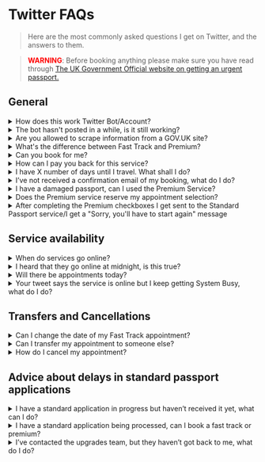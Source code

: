 # Twitter FAQs

<blockquote>Here are the most commonly asked questions I get on Twitter, and the answers to them.
</blockquote>

<blockquote><b><font color = "red">WARNING</font></b>: Before booking anything please make sure you have read through <a href="https://www.gov.uk/get-a-passport-urgently">
The UK Government Official website on getting an urgent passport.</a>
</blockquote>

## General

<details>
<summary>How does this work Twitter Bot/Account?</summary>
<br>
<blockquote>
The bot checks the Premium and Fast Track websites every minute. If the websites 
have a status change (online to offline, or offline to online) the bot will post a tweet. 
You can click the bell symbol (🔔) on the profile if you're using the Twitter mobile
app, this will then send you a push notification when the account tweets.
<br><br>
<p align="center">
  <img src="https://raw.githubusercontent.com/mshodge/youshallnotpassport/gh_pages/img/youshallnotpass.png" alt="Process diagram"/>
</p>
<br><br>
</blockquote>
</details>

<details>
<summary>The bot hasn't posted in a while, is it still working?</summary>
<br>
<blockquote>
Unless I've changed the code on the main, working code (which I don't unless there is
a big update, then it should be working all the time. To verify, check the account
bio, is the updated time up-to-date? If so, then the code is still working. If not, DM
me.
<br><br>
</blockquote>
</details>

<details>
<summary>Are you allowed to scrape information from a GOV.UK site?</summary>
<br>
<blockquote>
Yes, as long as you abide by their <a href="https://www.gov.uk/help/reuse-govuk-content">terms and conditions for web scraping</a>.
</blockquote>
<br><br>
</details>

<details>
<summary>What's the difference between Fast Track and Premium?</summary>
<br>
<blockquote>
<a href="https://www.gov.uk/get-a-passport-urgently">
The UK Government Official website on getting an urgent passport explains the difference.</a>
But below is a small infographic which may also help.
<br><br>
<p align="center">
  <img src="https://raw.githubusercontent.com/mshodge/youshallnotpassport/gh_pages/img/services_infographic.png" alt="Services infographic"/>
</p>
</blockquote>
<br><br>
</details>

<details>
<summary>Can you book for me?</summary>
<br>
<blockquote>
No, I do not book for other people.
</blockquote>
<br><br>
</details>

<details>
<summary>How can I pay you back for this service?</summary>
<br>
<blockquote>
Many people ask about how to thank me; I reply charity donations if possible. 
Many have donated to the Trussell Trust on my request but there is also a charity 
close to mine and my families heart too. Almost six years ago my nephew was born 
via emergency c section, he battled hard, but sadly passed away a week later. 
His name was Zachary 💙 and our family often raise money for The Grand Appeal  in his 
memory. I’ve set up a pot here:
<br><br>
<a href="https://www.justgiving.com/fundraising/donationsforzahary">
Just Giving Page</a>
<br><br>
It’s not my intentions for people to feel they have to donate to that page, 
Trussell Trust, or anywhere. You’re all travelling far and wide to get your 
passports and spending £££ doing so. I’m sharing this for those who are able to.
<br><br>
Thank you,
<br><br>
Michael ❤️
</blockquote>
<br><br>
</details>

<details>
<summary>I have X number of days until I travel. What shall I do?
</summary>
<br>
<blockquote>
This is just my advice and so please use your own judgement.
<br><br>
<b><u>If under 2 weeks</u></b><br>
If you can use the Premium Service you may be able to get an appointment in time.
Fast Track is unlikely as it takes a week from the appointment to receive the passport.
Another option is to contact the
<a href="https://www.gov.uk/passport-advice-line">passport advice line</a> 
to get an emergency appointment as you are within 2 weeks of travel.
<br><br>
<b><u>If 2-6 weeks</u></b><br>
It might be best to book a Fast Track appointment (released up to 3 weeks in advance). 
Although closer to 6 weeks you are the more likely it is you will get your passport back in time
using the standard service. If you fall within 2 weeks of travel you can contact the
<a href="https://www.gov.uk/passport-advice-line">passport advice line</a> to ask for a Fast Track upgrade.
<br><br>
<b><u>If 6-10 weeks</u></b><br>
There is no real advice or perfect option for this time-frame I'm afraid. The closer to
10 weeks you are the more likely it is you will get your passport back in time
using the standard service. If you fall within 2 weeks of travel you can contact the
<a href="https://www.gov.uk/passport-advice-line">passport advice line</a>  to ask for a Fast Track upgrade.
<br><br>
<b><u>10+ weeks</u></b><br>
For this, you should be able to get your passport back in time using the standard
service. If you fall within 2 weeks of travel you can contact the
<a href="https://www.gov.uk/passport-advice-line">passport advice line</a>  to ask for a Fast Track upgrade.
</blockquote>
<br><br>
</details>

<details>
<summary>I’ve not received a confirmation email of my booking, what do I do?
</summary>
<br>
<blockquote>
If you have screenshot proof of your appointment on the confirmation page, and/or
confirmation of payment, then you should be ok. But contact the 
<a href="https://www.gov.uk/passport-advice-line">passport advice line</a>
to be sure. 
<br><br>
HMPO are starting to email people in this position now with the following:
<br><br>
<blockquote>
Dear Customer.<br>

Our records show that you made a payment for the 1-week Fast Track or Online
Premium passport service. However, due to a delay in completing the transaction,
you will not have received confirmation of the booking, and we do not have
a record of your chosen slot on our systems.

<b>What should you do</b>

Your booking will be honoured, however you will be asked on your arrival at
the appointment to provide proof of payment, and a copy of this email,
as evidence of your booking. Your appointment may be postponed if this evidence
is not provided when requested.

We're sorry for any inconvenience this may cause.

HM Passport Office
</blockquote></blockquote>
<br><br>
</details>

<details>
<summary>I have a damaged passport, can I used the Premium Service?
</summary>
<br>
<blockquote>
HM Passport Office classes your passport as damaged if:<br>
	•	you can’t read any of your details<br>
	•	the laminate cover has come away<br>
	•	there’s an ink or chemical spillage on any of the pages<br>
	•	there’s discolouring of your personal details (for example your name or date of birth) or on the official observations page<br>
	•	any of the pages are ripped, missing or detached<br>
	•	the chip is damaged or showing through the back cover (e-passports only)<br>
	•	there’s any damage to the back cover (for example ripped, bite marks or staple holes)<br>
	•	there’s excess water damage
<br><br>
If any of these are true, then you will need to use the Fast Track service.
</blockquote>
<br><br>
</details>

<details>
<summary>Does the Premium service reserve my appointment selection?</summary>
<br>
<blockquote>
Yes, it appears as though when you click an appointment time and date this is reserved
for you once you confirm your selection. You then have X minutes to complete your 
application (photo upload, application details and pay). The slot will be made open 
to booking for someone else if you do not finish in time. Therefore, please have your
photo and payment details ready at hand.</blockquote>
<br><br>
</details>

<details>
<summary>After completing the Premium checkboxes I get sent to the Standard Passport service/I get a "Sorry, you'll have to start again" message</summary>
<br>
<blockquote>
The is a known glitch. Just go back to the main Premium webpage and click the green button to start again. You won't have to queue again. 
<br><br>
</blockquote>
</details>

## Service availability

<details>
<summary>When do services go online?</summary>
<br>
<blockquote>
There is no set time. Typically, they go online during working hours during weekdays.
<br><br>
Lately (as of 04/06/2022), some patterns may be emerging with:<br>
1. Fast Track going online at around 16:00 until 18:00<br>
2. Premium going online at around 08:00<br>
<br><br>
<p align="center">
  <img src="https://raw.githubusercontent.com/mshodge/youshallnotpassport/gh_pages/img/latest_one_week_fast_track_plot_for_the_whole_time-series.png" alt="When was fast track online?"/>
</p>
<p align="center">
  <img src="https://raw.githubusercontent.com/mshodge/youshallnotpassport/gh_pages/img/latest_premium_plot_for_the_whole_time-series.png" alt="When was premium online?"/>
</p>
</blockquote>
<br><br>
</details>

<details>
<summary>I heard that they go online at midnight, is this true?</summary>
<br>
<blockquote>
Over the several weeks this bot has been running it hasn't yet seen any evidence
that the services go online at midnight, or any set time. See above.
</blockquote>
<br><br>
</details>

<details>
<summary>Will there be appointments today?</summary>
<br>
<blockquote>
I'm afraid I don't have any knowledge of when they will go online next.
</blockquote>
<br><br>
</details>

<details>
<summary>Your tweet says the service is online but I keep getting System Busy, what 
do I do?</summary>
<br>
<blockquote>
That means the service is online but many people are trying to access it.
Keep refreshing and you should hopefully get through and be able to book
an appointment.
</blockquote>
<br><br>
</details>

## Transfers and Cancellations
<details>
<summary>Can I change the date of my Fast Track appointment?
</summary>
<br>
<blockquote>
Yes, as long as you're not within 48 hours of the appointment. You can
change the appointment date by clicking the link in your confirmation email
when the Fast Track service is next online. Then you will be able to select
a different date.
</blockquote>
<br><br>
</details>

<details>
<summary>Can I transfer my appointment to someone else?
</summary>
<br>
<blockquote>
I don't think this is possible. Some people have had success doing this, but it is
not clear it can be done.
</blockquote>
<br><br>
</details>

<details>
<summary>How do I cancel my appointment?
</summary>
<br>
<blockquote>
You will need to contact the 
<a href="https://www.gov.uk/passport-advice-line">passport advice line</a> 
and let them know why you need to cancel.
</blockquote>
<br><br>
</details>

## Advice about delays in standard passport applications
<details>
<summary>I have a standard application in progress but haven’t received it yet, 
what can I do?
</summary>
<br>
<blockquote>
If you are within two weeks of travel, contact the 
<a href="https://www.gov.uk/passport-advice-line">passport advice line</a> and
they may be able to offer you a Fast Track upgrade. Otherwise, you can write and
request to withdraw your standard application in order to book an online urgent
appointment. However, it can take up to 3 weeks for your original application
to be cancelled.
</blockquote>
<br><br>
</details>

<details>
<summary>I have a standard application being processed, can I book a fast track 
or premium?
</summary>
<br>
<blockquote>
You cannot have more than one application in progress. You would need to contact
the <a href="https://www.gov.uk/passport-advice-line">passport advice line</a>
and withdraw your original application to use the Fast Track or Premium service. This
can take up to 3 weeks to complete.
</blockquote>
<br><br>
</details>

<details>
<summary>I’ve contacted the upgrades team, but they haven’t got back to me, 
what do I do?
</summary>
<br>
<blockquote>
Unfortunately, I am unable to help. You will have to keep trying to get hold of them.
</blockquote>
<br><br>
</details>

